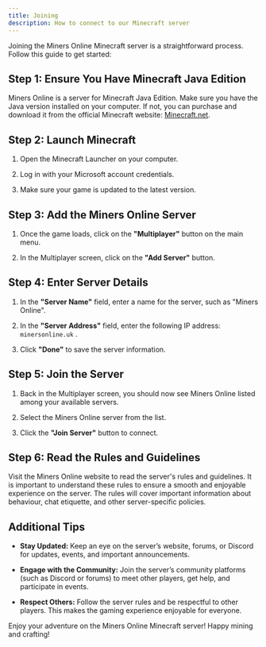 ```yaml
---
title: Joining
description: How to connect to our Minecraft server
---
```


Joining the Miners Online Minecraft server is a straightforward process. Follow this guide to get started:

## Step 1: Ensure You Have Minecraft Java Edition

Miners Online is a server for Minecraft Java Edition. Make sure you have the Java version installed on your computer. If not, you can purchase and download it from the official Minecraft website: [Minecraft.net](https://www.minecraft.net/).

## Step 2: Launch Minecraft

1. Open the Minecraft Launcher on your computer.

2. Log in with your Microsoft account credentials.

3. Make sure your game is updated to the latest version.

## Step 3: Add the Miners Online Server

1. Once the game loads, click on the **"Multiplayer"** button on the main menu.

2. In the Multiplayer screen, click on the **"Add Server"** button.

## Step 4: Enter Server Details

1. In the **"Server Name"** field, enter a name for the server, such as "Miners Online".

2. In the **"Server Address"** field, enter the following IP address: `minersonline.uk` .

3. Click **"Done"** to save the server information.

## Step 5: Join the Server

1. Back in the Multiplayer screen, you should now see Miners Online listed among your available servers.

2. Select the Miners Online server from the list.

3. Click the **"Join Server"** button to connect.

## Step 6: Read the Rules and Guidelines

Visit the Miners Online website to read the server's rules and guidelines. It is important to understand these rules to ensure a smooth and enjoyable experience on the server. The rules will cover important information about behaviour, chat etiquette, and other server-specific policies.

## Additional Tips

- **Stay Updated:** Keep an eye on the server’s website, forums, or Discord for updates, events, and important announcements.

- **Engage with the Community:** Join the server’s community platforms (such as Discord or forums) to meet other players, get help, and participate in events.

- **Respect Others:** Follow the server rules and be respectful to other players. This makes the gaming experience enjoyable for everyone.

Enjoy your adventure on the Miners Online Minecraft server! Happy mining and crafting!
